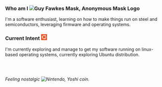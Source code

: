 <div>
  <h3>Who am I <img
    src="https://raw.githubusercontent.com/passas/passas/refs/heads/main/assets/favicon/anonymous/anonymous-favicon-64x64.ico"
    width="24"
    height="24"
    alt="Guy Fawkes Mask, Anonymous Mask Logo">
  </h3>
  <p>I'm a software enthusiast, learning on how to make things run on steel and semiconductors, leveraging firmware and operating systems.</p>
</div>

<div>
  <h3>Current Intent <img
    src="https://raw.githubusercontent.com/passas/passas/refs/heads/main/assets/favicon/canonical/ubuntu-canonical-favicon-32x32.png"
    width="19"
    height="19"
    alt="Canonical Ubuntu Logo">
  </h3>
  <div>
  <p>I'm currently exploring and manage to get my software running on linux-based operating systems, currently exploring Ubuntu distribution.</p>
  </div>
</div>

<br>
<br>

<div>
  <p>
    <i>
      Feeling nostalgic <img
      src="https://raw.githubusercontent.com/passas/passas/refs/heads/main/assets/favicon/nostalgic/coin-favicon-64x64.ico"
      width="27"
      height="27"
      alt="Nintendo, Yoshi coin.">
    </i>
  </p>
</div>
